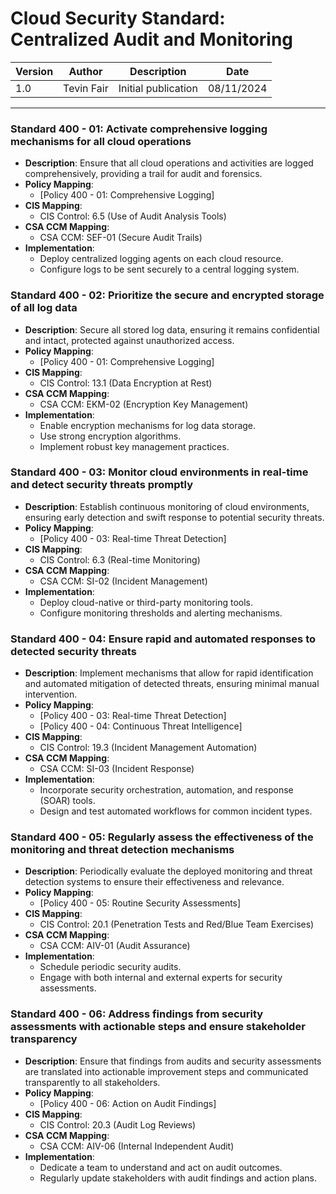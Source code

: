 # Cloud Security Standard: Centralized Audit and Monitoring

| Version | Author         | Description                       | Date      |
|---------|----------------|-----------------------------------|-----------|
| 1.0     | Tevin Fair  | Initial publication |08/11/2024 |

---
### Standard 400 - 01: Activate comprehensive logging mechanisms for all cloud operations

- **Description**: Ensure that all cloud operations and activities are logged comprehensively, providing a trail for audit and forensics.
- **Policy Mapping**:
  - [Policy 400 - 01: Comprehensive Logging]
- **CIS Mapping**:
  - CIS Control: 6.5 (Use of Audit Analysis Tools)
- **CSA CCM Mapping**:
  - CSA CCM: SEF-01 (Secure Audit Trails)
- **Implementation**:
  - Deploy centralized logging agents on each cloud resource.
  - Configure logs to be sent securely to a central logging system.

### Standard 400 - 02: Prioritize the secure and encrypted storage of all log data

- **Description**: Secure all stored log data, ensuring it remains confidential and intact, protected against unauthorized access.
- **Policy Mapping**:
  - [Policy 400 - 01: Comprehensive Logging]
- **CIS Mapping**:
  - CIS Control: 13.1 (Data Encryption at Rest)
- **CSA CCM Mapping**:
  - CSA CCM: EKM-02 (Encryption Key Management)
- **Implementation**:
  - Enable encryption mechanisms for log data storage.
  - Use strong encryption algorithms.
  - Implement robust key management practices.

### Standard 400 - 03: Monitor cloud environments in real-time and detect security threats promptly

- **Description**: Establish continuous monitoring of cloud environments, ensuring early detection and swift response to potential security threats.
- **Policy Mapping**:
  - [Policy 400 - 03: Real-time Threat Detection]
- **CIS Mapping**:
  - CIS Control: 6.3 (Real-time Monitoring)
- **CSA CCM Mapping**:
  - CSA CCM: SI-02 (Incident Management)
- **Implementation**:
  - Deploy cloud-native or third-party monitoring tools.
  - Configure monitoring thresholds and alerting mechanisms.

### Standard 400 - 04: Ensure rapid and automated responses to detected security threats

- **Description**: Implement mechanisms that allow for rapid identification and automated mitigation of detected threats, ensuring minimal manual intervention.
- **Policy Mapping**:
  - [Policy 400 - 03: Real-time Threat Detection]
  - [Policy 400 - 04: Continuous Threat Intelligence]
- **CIS Mapping**:
  - CIS Control: 19.3 (Incident Management Automation)
- **CSA CCM Mapping**:
  - CSA CCM: SI-03 (Incident Response)
- **Implementation**:
  - Incorporate security orchestration, automation, and response (SOAR) tools.
  - Design and test automated workflows for common incident types.

### Standard 400 - 05: Regularly assess the effectiveness of the monitoring and threat detection mechanisms

- **Description**: Periodically evaluate the deployed monitoring and threat detection systems to ensure their effectiveness and relevance.
- **Policy Mapping**:
  - [Policy 400 - 05: Routine Security Assessments]
- **CIS Mapping**:
  - CIS Control: 20.1 (Penetration Tests and Red/Blue Team Exercises)
- **CSA CCM Mapping**:
  - CSA CCM: AIV-01 (Audit Assurance)
- **Implementation**:
  - Schedule periodic security audits.
  - Engage with both internal and external experts for security assessments.

### Standard 400 - 06: Address findings from security assessments with actionable steps and ensure stakeholder transparency

- **Description**: Ensure that findings from audits and security assessments are translated into actionable improvement steps and communicated transparently to all stakeholders.
- **Policy Mapping**:
  - [Policy 400 - 06: Action on Audit Findings]
- **CIS Mapping**:
  - CIS Control: 20.3 (Audit Log Reviews)
- **CSA CCM Mapping**:
  - CSA CCM: AIV-06 (Internal Independent Audit)
- **Implementation**:
  - Dedicate a team to understand and act on audit outcomes.
  - Regularly update stakeholders with audit findings and action plans.
